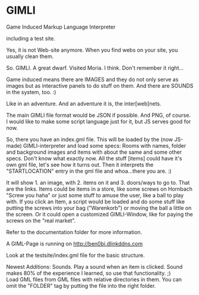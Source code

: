 # GIMLI
Game Induced Markup Language Interpreter

including a test site.

Yes, it is not Web-site anymore. When you find webs on your site, you usually clean them.

So. GIMLI. A great dwarf. Visited Moria. I think. Don't remember it right...

Game induced means there are IMAGES and they do not only serve as images but as interactive 
panels to do stuff on them. And there are SOUNDS in the system, too. :)

Like in an adventure. And an adventure it is, the inter[web]nets.

The main GIMLI file format would be JSON if possible. And PNG, of course.
I would like to make some script language just for it, but JS serves good for now.

So, there you have an index.gml file. 
This will be loaded by the (now JS-made) GIMLI-interpreter and
load some specs: Rooms with names, folder and background images and items with about the same and some other specs.
Don't know what exactly now. All the stuff [items] could have it's own gml file, let's see how it turns out.
Then it interprets the "STARTLOCATION" entry in the gml file and whoa...there you are. :)

It will show 1. an image, with 2. items on it and 3. doors/ways to go to. That are the links. Items could be
items in a store, like some screws on Hornbach "Screw you haha" or just some stuff to amuse the user,
like a ball to play with. If you click an Item, a script would be loaded and do some stuff like putting
the screws into your bag ("Warenkorb") or moving the ball a little on the screen. Or it could open
a customized GIMLI-Window, like for paying the screws on the "real market".

Refer to the documentation folder for more information.

A GIML-Page is running on http://ben0bi.dlinkddns.com
    
Look at the testsite/index.gml file for the basic structure.

Newest Additions:
Sounds. Play a sound when an item is clicked. Sound makes 80% of the experience I learned, so use that functionality. ;)    
Load GML files from GML files with relative directories in them.
You can omit the "FOLDER" tag by putting the file into the right folder.